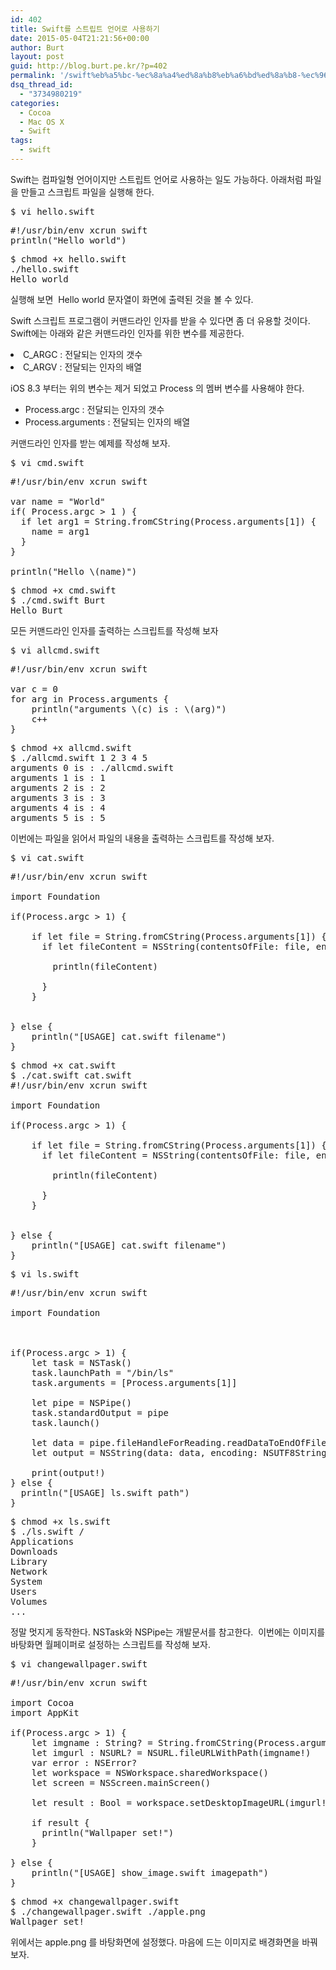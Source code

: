 ```yaml
---
id: 402
title: Swift를 스트립트 언어로 사용하기
date: 2015-05-04T21:21:56+00:00
author: Burt
layout: post
guid: http://blog.burt.pe.kr/?p=402
permalink: '/swift%eb%a5%bc-%ec%8a%a4%ed%8a%b8%eb%a6%bd%ed%8a%b8-%ec%96%b8%ec%96%b4%eb%a1%9c-%ec%82%ac%ec%9a%a9%ed%95%98%ea%b8%b0/'
dsq_thread_id:
  - "3734980219"
categories:
  - Cocoa
  - Mac OS X
  - Swift
tags:
  - swift
---
```

<p class="p1">
  <span class="s1">Swift는 컴파일형 언어이지만 스트립트 언어로 사용하는 일도 가능하다. 아래처럼 파일을 만들고 스크립트 파일을 실행해 한다.</span>
</p>

<pre class="lang:default decode:true">$ vi hello.swift</pre>

<pre class="lang:default decode:true">#!/usr/bin/env xcrun swift
println("Hello world")</pre>

<pre class="lang:default decode:true ">$ chmod +x hello.swift
./hello.swift
Hello world</pre>

실행해 보면  Hello world 문자열이 화면에 출력된 것을 볼 수 있다.

<p class="p1">
  Swift 스크립트 프로그램이 커맨드라인 인자를 받을 수 있다면 좀 더 유용할 것이다. Swift에는 아래와 같은 커맨드라인 인자를 위한 변수를 제공한다.
</p>

<li class="p1">
  C_ARGC : 전달되는 인자의 갯수
</li>
<li class="p1">
  C_ARGV : 전달되는 인자의 배열
</li>

iOS 8.3 부터는 위의 변수는 제거 되었고 Process 의 멤버 변수를 사용해야 한다.

  * Process.argc : 전달되는 인자의 갯수
  * Process.arguments : 전달되는 인자의 배열

<p class="p1">
  <span class="s1">커맨드라인 인자를 받는 예제를 작성해 보자.</span>
</p>

<pre class="lang:default decode:true">$ vi cmd.swift</pre>

<pre class="lang:default decode:true">#!/usr/bin/env xcrun swift

var name = "World"
if( Process.argc &gt; 1 ) {
  if let arg1 = String.fromCString(Process.arguments[1]) {
    name = arg1
  }
}

println("Hello \(name)")</pre>

<pre class="lang:default decode:true ">$ chmod +x cmd.swift
$ ./cmd.swift Burt
Hello Burt</pre>

모든 커맨드라인 인자를 출력하는 스크립트를 작성해 보자

<pre class="lang:default decode:true ">$ vi allcmd.swift</pre>

<pre class="lang:default decode:true ">#!/usr/bin/env xcrun swift

var c = 0
for arg in Process.arguments {
    println("arguments \(c) is : \(arg)")
    c++
}</pre>

<pre class="lang:default decode:true ">$ chmod +x allcmd.swift
$ ./allcmd.swift 1 2 3 4 5
arguments 0 is : ./allcmd.swift
arguments 1 is : 1
arguments 2 is : 2
arguments 3 is : 3
arguments 4 is : 4
arguments 5 is : 5</pre>

이번에는 파일을 읽어서 파일의 내용을 출력하는 스크립트를 작성해 보자.

<pre class="lang:default decode:true ">$ vi cat.swift</pre>

<pre class="lang:default decode:true">#!/usr/bin/env xcrun swift

import Foundation

if(Process.argc &gt; 1) {

    if let file = String.fromCString(Process.arguments[1]) {
      if let fileContent = NSString(contentsOfFile: file, encoding: NSUTF8StringEncoding, error: nil) {

        println(fileContent)

      }
    }


} else {
    println("[USAGE] cat.swift filename")
}</pre>

<pre class="lang:default decode:true">$ chmod +x cat.swift
$ ./cat.swift cat.swift
#!/usr/bin/env xcrun swift

import Foundation

if(Process.argc &gt; 1) {

    if let file = String.fromCString(Process.arguments[1]) {
      if let fileContent = NSString(contentsOfFile: file, encoding: NSUTF8StringEncoding, error: nil) {

        println(fileContent)

      }
    }


} else {
    println("[USAGE] cat.swift filename")
}
</pre>

<pre class="lang:default decode:true ">$ vi ls.swift</pre>

<pre class="lang:default decode:true ">#!/usr/bin/env xcrun swift

import Foundation



if(Process.argc &gt; 1) {
    let task = NSTask()
    task.launchPath = "/bin/ls"
    task.arguments = [Process.arguments[1]]

    let pipe = NSPipe()
    task.standardOutput = pipe
    task.launch()

    let data = pipe.fileHandleForReading.readDataToEndOfFile()
    let output = NSString(data: data, encoding: NSUTF8StringEncoding)

    print(output!)
} else {
  println("[USAGE] ls.swift path")
}</pre>

<pre class="lang:default decode:true ">$ chmod +x ls.swift
$ ./ls.swift /
Applications
Downloads
Library
Network
System
Users
Volumes
...</pre>

<p class="p1">
  <span class="s1">정말 멋지게 동작한다. NSTask와 NSPipe는 개발문서를 참고한다.  </span>이번에는 이미지를 바탕화면 월페이퍼로 설정하는 스크립트를 작성해 보자.
</p>

<pre class="lang:default decode:true">$ vi changewallpager.swift</pre>

<pre class="lang:default decode:true">#!/usr/bin/env xcrun swift

import Cocoa
import AppKit

if(Process.argc &gt; 1) {
    let imgname : String? = String.fromCString(Process.arguments[1])    
    let imgurl : NSURL? = NSURL.fileURLWithPath(imgname!)
    var error : NSError?
    let workspace = NSWorkspace.sharedWorkspace()
    let screen = NSScreen.mainScreen()

    let result : Bool = workspace.setDesktopImageURL(imgurl!, forScreen: screen!, options: nil, error: &error)

    if result {
      println("Wallpaper set!")
    }

} else {
    println("[USAGE] show_image.swift imagepath")
}</pre>

<pre class="lang:default decode:true">$ chmod +x changewallpager.swift
$ ./changewallpager.swift ./apple.png
Wallpager set!
</pre>

위에서는 apple.png 를 바탕화면에 설정했다. 마음에 드는 이미지로 배경화면을 바꿔 보자.